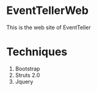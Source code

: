 EventTellerWeb
==============


This is the web site of EventTeller


Techniques
==========

1. Bootstrap
2. Struts 2.0
3. Jquery
